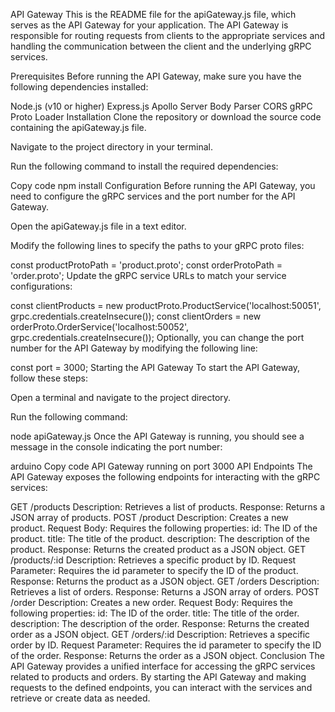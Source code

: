 API Gateway
This is the README file for the apiGateway.js file, which serves as the API Gateway for your application. The API Gateway is responsible for routing requests from clients to the appropriate services and handling the communication between the client and the underlying gRPC services.

Prerequisites
Before running the API Gateway, make sure you have the following dependencies installed:

Node.js (v10 or higher)
Express.js
Apollo Server
Body Parser
CORS
gRPC
Proto Loader
Installation
Clone the repository or download the source code containing the apiGateway.js file.

Navigate to the project directory in your terminal.

Run the following command to install the required dependencies:

Copy code
npm install
Configuration
Before running the API Gateway, you need to configure the gRPC services and the port number for the API Gateway.

Open the apiGateway.js file in a text editor.

Modify the following lines to specify the paths to your gRPC proto files:


const productProtoPath = 'product.proto';
const orderProtoPath = 'order.proto';
Update the gRPC service URLs to match your service configurations:



const clientProducts = new productProto.ProductService('localhost:50051', grpc.credentials.createInsecure());
const clientOrders = new orderProto.OrderService('localhost:50052', grpc.credentials.createInsecure());
Optionally, you can change the port number for the API Gateway by modifying the following line:


const port = 3000;
Starting the API Gateway
To start the API Gateway, follow these steps:

Open a terminal and navigate to the project directory.

Run the following command:


node apiGateway.js
Once the API Gateway is running, you should see a message in the console indicating the port number:

arduino
Copy code
API Gateway running on port 3000
API Endpoints
The API Gateway exposes the following endpoints for interacting with the gRPC services:

GET /products
Description: Retrieves a list of products.
Response: Returns a JSON array of products.
POST /product
Description: Creates a new product.
Request Body: Requires the following properties:
id: The ID of the product.
title: The title of the product.
description: The description of the product.
Response: Returns the created product as a JSON object.
GET /products/:id
Description: Retrieves a specific product by ID.
Request Parameter: Requires the id parameter to specify the ID of the product.
Response: Returns the product as a JSON object.
GET /orders
Description: Retrieves a list of orders.
Response: Returns a JSON array of orders.
POST /order
Description: Creates a new order.
Request Body: Requires the following properties:
id: The ID of the order.
title: The title of the order.
description: The description of the order.
Response: Returns the created order as a JSON object.
GET /orders/:id
Description: Retrieves a specific order by ID.
Request Parameter: Requires the id parameter to specify the ID of the order.
Response: Returns the order as a JSON object.
Conclusion
The API Gateway provides a unified interface for accessing the gRPC services related to products and orders. By starting the API Gateway and making requests to the defined endpoints, you can interact with the services and retrieve or create data as needed.